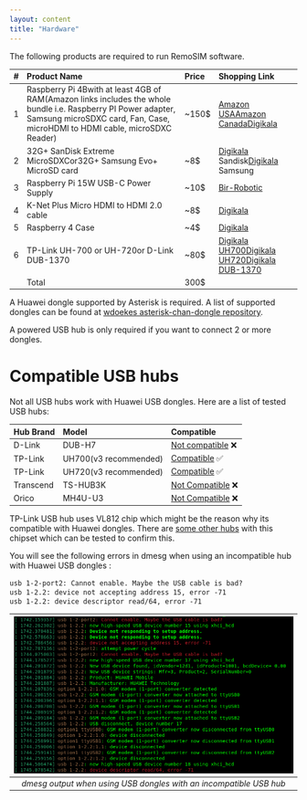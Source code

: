 ```yaml
---
layout: content
title: "Hardware"
---
```

The following products are required to run RemoSIM software.

|\#|Product Name|Price|Shopping Link|
|:----|:----|:----|:----|
|1|Raspberry Pi 4Bwith at least 4GB of RAM(Amazon links includes the whole bundle i.e. Raspberry PI Power adapter, Samsung microSDXC card, Fan, Case, microHDMI to HDMI cable, microSDXC Reader)|~150$|[Amazon USA](https://www.amazon.com/dp/B08B6G2RFG/)[Amazon Canada](https://www.amazon.ca/dp/B09Q4TQBSZ/)[Digikala](https://www.digikala.com/product/dkp-2023121/)|
|2|32G+ SanDisk Extreme MicroSDXCor32G+ Samsung Evo+ MicroSD card|~8$|[Digikala](https://www.digikala.com/search/category-memory-cards/sandisk/?types[0]=6522&attributes[3877][0]=24597) Sandisk[Digikala](https://www.digikala.com/search/category-memory-cards/samsung/?types[0]=6522&attributes[3877][0]=24597) Samsung|
|3|Raspberry Pi 15W USB-C Power Supply|~10$|[](https://www.digikala.com/product/dkp-6543154)[Bir-Robotic](https://www.digikala.com/product/dkp-6543154)|
|4|K-Net Plus Micro HDMI to HDMI 2.0 cable|~8$|[Digikala](https://www.digikala.com/product/dkp-795389/)|
|5|Raspberry 4 Case|~4$|[Digikala](https://www.digikala.com/product/dkp-2158556/)|
|6|TP-Link UH-700 or UH-720or D-Link DUB-1370|~80$|[Digikala UH700](https://www.digikala.com/product/dkp-68716/)[Digikala UH720](https://www.digikala.com/product/dkp-2052978/)[Digikala DUB-1370](https://www.digikala.com/product/dkp-1569587)|
| |Total|300$| |

A Huawei dongle supported by Asterisk is required. A list of supported dongles can be found at [wdoekes asterisk-chan-dongle repository](https://github.com/wdoekes/asterisk-chan-dongle).

A powered USB hub is only required if you want to connect 2 or more dongles.

# Compatible USB hubs
Not all USB hubs work with Huawei USB dongles. Here are a list of tested USB hubs:

|Hub Brand|Model|Compatible|
|:----|:----|:----|
|D-Link|DUB-H7|[Not compatible](https://www.dlink.com/en/products/dub-h7-7-port-usb-20-hub) ❌|
|TP-Link|UH700(v3 recommended)|[Compatible](https://www.tp-link.com/uk/home-networking/computer-accessory/uh700/) ✅|
|TP-Link|UH720(v3 recommended)|[Compatible](https://www.tp-link.com/uk/home-networking/computer-accessory/uh720/) ✅|
|Transcend|TS-HUB3K|[Not Compatible](https://www.transcend-info.com/Products/No-402) ❌|
|Orico|MH4U-U3|[ Not Compatible](https://www.orico.cc/usmobile/product/detail/id/3307) ❌|

TP-Link USB hub uses VL812 chip which might be the reason why its compatible with Huawei dongles. There are [some other hubs](https://www.google.com/search?q=site%3Aorico.cc+VL812) with this chipset which can be tested to confirm this.

You will see the following errors in dmesg when using an incompatible hub with Huawei USB dongles :

```
usb 1-2-port2: Cannot enable. Maybe the USB cable is bad?
usb 1-2.2: device not accepting address 15, error -71
usb 1-2.2: device descriptor read/64, error -71
```

|![Incompatible USB Hub](/assets/img/Incompatible-USB-Hub.png)|
|:--:| 
|*dmesg output when using USB dongles with an incompatible USB hub*|